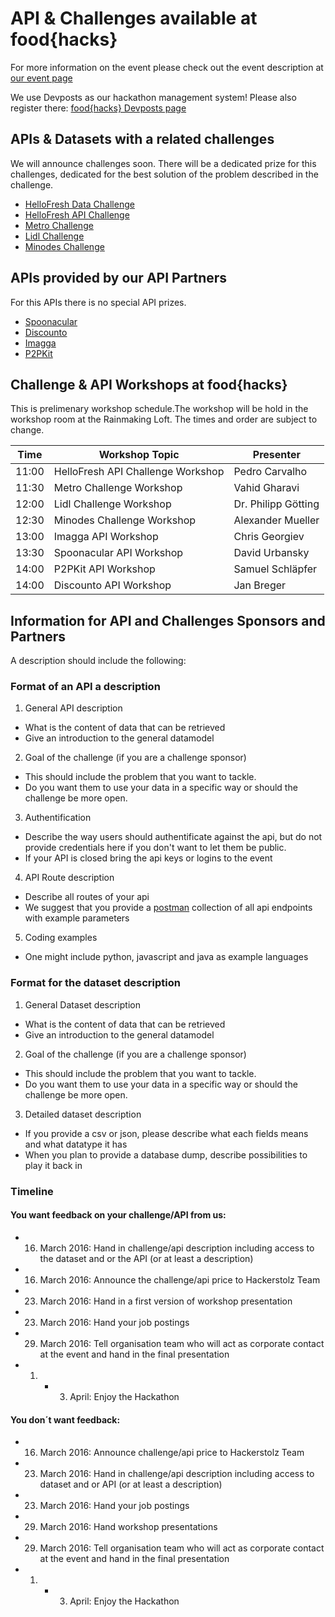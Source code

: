 # API & Challenges available at food{hacks}

For more information on the event please check out the event description at [our event page](www.food-hacks.de)

We use Devposts as our hackathon management system! Please also register there: [food{hacks} Devposts page](http://food-hacks.devpost.com/)

## APIs & Datasets with a related challenges
We will announce challenges  soon. There will be a dedicated prize for this challenges, dedicated for the best solution of the problem described in the challenge.

- [HelloFresh Data Challenge](https://github.com/hackerstolz/foodhacks-apis/tree/master/hellofresh/data-challenge)
- [HelloFresh API Challenge](https://github.com/hackerstolz/foodhacks-apis/tree/master/hellofresh/api-challenge)
- [Metro Challenge](https://github.com/hackerstolz/foodhacks-apis/tree/master/metro)
- [Lidl Challenge](https://github.com/hackerstolz/foodhacks-apis/tree/master/lidl)
- [Minodes Challenge](https://github.com/hackerstolz/foodhacks-apis/tree/master/minodes)


## APIs provided by our API Partners
For this APIs there is no special API prizes.
- [Spoonacular](https://github.com/hackerstolz/foodhacks-apis/tree/master/Spoonacular)
- [Discounto](http://www.discounto.de/)
- [Imagga](https://imagga.com/)
- [P2PKit](http://p2pkit.io/)

## Challenge & API Workshops at food{hacks}
This is prelimenary workshop schedule.The workshop will be hold in the workshop room at the Rainmaking Loft. The times and order are subject to change.

| Time  | Workshop Topic                     | Presenter           |
|-------|------------------------------------|---------------------|
| 11:00 | HelloFresh API Challenge Workshop  | Pedro Carvalho      |
| 11:30 | Metro Challenge Workshop           | Vahid Gharavi       |
| 12:00 | Lidl Challenge Workshop            | Dr. Philipp Götting |
| 12:30 | Minodes Challenge Workshop         | Alexander Mueller   |
| 13:00 | Imagga API Workshop                | Chris Georgiev      |
| 13:30 | Spoonacular API Workshop           | David Urbansky      |
| 14:00 | P2PKit API Workshop                | Samuel Schläpfer    |
| 14:00 | Discounto API Workshop             | Jan Breger          |


## Information for API and Challenges Sponsors and Partners
A description should include the following:

### Format of an API a description

1. General API description
  * What is the content of data that can be retrieved
  * Give an introduction to the general datamodel
2. Goal of the challenge (if you are a challenge sponsor)
  * This should include the problem that you want to tackle.
  * Do you want them to use your data in a specific way or should the challenge be more open.
3. Authentification
  * Describe the way users should authentificate against the api, but do not provide credentials here if you don't want to let them be public. 
  * If your API is closed bring the api keys or logins to the event
4. API Route description
  * Describe all routes of your api
  * We suggest that you provide a [postman](www.getpostman.com) collection of all api endpoints with example parameters
5. Coding examples
  * One might include python, javascript and java as example languages

### Format for the dataset description 

1. General Dataset description
  * What is the content of data that can be retrieved
  * Give an introduction to the general datamodel
2. Goal of the challenge (if you are a challenge sponsor)
  * This should include the problem that you want to tackle.
  * Do you want them to use your data in a specific way or should the challenge be more open.
3. Detailed dataset description
  * If you provide a csv or json, please describe what each fields means and what datatype it has
  * When you plan to provide a database dump, describe possibilities to play it back in
  
### Timeline 

####  You want feedback on your challenge/API from us: 
*  16. March 2016: Hand in challenge/api description including access to the dataset and or the API (or at least a description)
*  16. March 2016: Announce the challenge/api price to Hackerstolz Team
*  23. March 2016: Hand in a first version of workshop presentation
*  23. March 2016: Hand your job postings
*  29. March 2016: Tell  organisation team who will act as corporate contact at the event and hand in the final presentation
*  1. - 3. April: Enjoy the Hackathon

#### You don´t want feedback:
*  16. March 2016: Announce challenge/api price to Hackerstolz Team
*  23. March 2016: Hand in challenge/api description including access to dataset and or API (or at least a description) 
*  23. March 2016: Hand your job postings
*  29. March 2016: Hand  workshop presentations
*  29. March 2016: Tell  organisation team who will act as corporate contact at the event and hand in the final presentation
*  1. - 3. April: Enjoy the Hackathon
